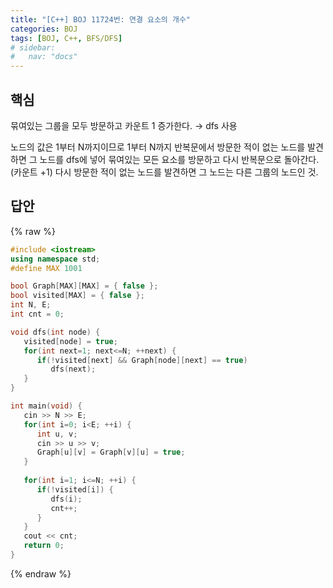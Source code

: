 ```yaml
---
title: "[C++] BOJ 11724번: 연결 요소의 개수"
categories: BOJ
tags: [BOJ, C++, BFS/DFS]
# sidebar:
#   nav: "docs"
---
```



## 핵심

묶여있는 그룹을 모두 방문하고 카운트 1 증가한다. → dfs 사용

노드의 값은 1부터 N까지이므로 1부터 N까지 반복문에서 방문한 적이 없는 노드를 발견하면 그 노드를 dfs에 넣어 묶여있는 모든 요소를 방문하고 다시 반복문으로 돌아간다. (카운트 +1) 다시 방문한 적이 없는 노드를 발견하면 그 노드는 다른 그룹의 노드인 것.

## 답안
{% raw %}

```cpp
#include <iostream>
using namespace std;
#define MAX 1001

bool Graph[MAX][MAX] = { false };
bool visited[MAX] = { false };
int N, E;
int cnt = 0;

void dfs(int node) {
   visited[node] = true;
   for(int next=1; next<=N; ++next) {
      if(!visited[next] && Graph[node][next] == true)
         dfs(next);
   }
}

int main(void) {
   cin >> N >> E;
   for(int i=0; i<E; ++i) {
      int u, v;
      cin >> u >> v;
      Graph[u][v] = Graph[v][u] = true;   
   }
   
   for(int i=1; i<=N; ++i) {
      if(!visited[i]) {
         dfs(i);
         cnt++;
      }
   }
   cout << cnt;
   return 0;
}
```
{% endraw %}